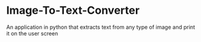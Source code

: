 # Image-To-Text-Converter
An application in python that extracts text from any type of image and print it on the user screen
